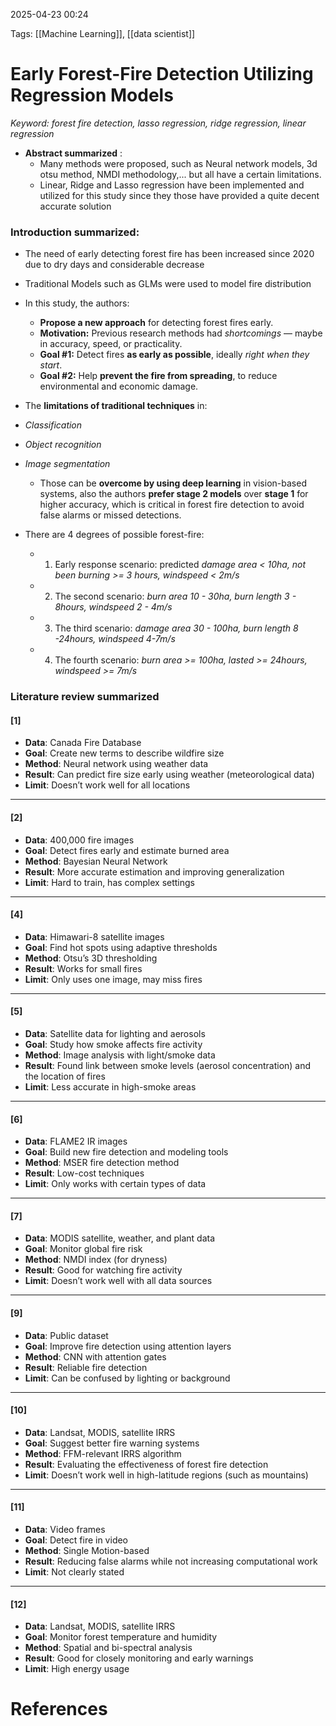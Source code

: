 2025-04-23 00:24


Tags: [[Machine Learning]], [[data scientist]]

# Early Forest-Fire Detection Utilizing Regression Models

*Keyword: forest fire detection, lasso regression, ridge regression, linear regression*

- **Abstract summarized** : 
	- Many methods were proposed, such as Neural network models, 3d otsu method, NMDI methodology,... but all have a certain limitations.
	- Linear, Ridge and Lasso regression have been implemented and utilized for this study since they those have provided a quite decent accurate solution
	
### Introduction summarized:
- The need of early detecting forest fire has been increased since 2020 due to dry days and considerable decrease
- Traditional Models such as GLMs were used to model fire distribution 
- In this study, the authors:
	- **Propose a new approach** for detecting forest fires early.
	- **Motivation:** Previous research methods had _shortcomings_ — maybe in accuracy, speed, or practicality.    
	- **Goal #1:** Detect fires **as early as possible**, ideally _right when they start_.    
	- **Goal #2:** Help **prevent the fire from spreading**, to reduce environmental and economic damage.

- The **limitations of traditional techniques** in:
- *Classification*    
- *Object recognition*    
- *Image segmentation*    
	- Those can be **overcome by using deep learning** in vision-based systems, also the authors **prefer stage 2 models** over **stage 1** for higher accuracy, which is critical in forest fire detection to avoid false alarms or missed detections.
- There are 4 degrees of possible forest-fire:
	- 1. Early response scenario: predicted *damage area < 10ha, not been burning >= 3 hours, windspeed < 2m/s*  
	- 2. The second scenario: *burn area 10 - 30ha, burn length 3 - 8hours, windspeed 2 - 4m/s*
	- 3. The third scenario: *damage area 30 - 100ha, burn length 8 -24hours, windspeed 4-7m/s*
	- 4. The fourth scenario: *burn area >= 100ha, lasted >= 24hours, windspeed >= 7m/s*

### Literature review summarized
#### **[1]**
- **Data**: Canada Fire Database    
- **Goal**: Create new terms to describe wildfire size
- **Method**: Neural network using weather data
- **Result**: Can predict fire size early using weather (meteorological data)    
- **Limit**: Doesn’t work well for all locations
---
#### **[2]**
- **Data**: 400,000 fire images
- **Goal**: Detect fires early and estimate burned area
- **Method**: Bayesian Neural Network    
- **Result**: More accurate estimation and improving generalization
- **Limit**: Hard to train, has complex settings
---
#### **[4]**
- **Data**: Himawari-8 satellite images
- **Goal**: Find hot spots using adaptive thresholds
- **Method**: Otsu’s 3D thresholding
- **Result**: Works for small fires
- **Limit**: Only uses one image, may miss fires
---
#### **[5]**
- **Data**: Satellite data for lighting and aerosols
- **Goal**: Study how smoke affects fire activity
- **Method**: Image analysis with light/smoke data    
- **Result**: Found link between smoke levels (aerosol concentration) and the location of fires
- **Limit**: Less accurate in high-smoke areas
---
#### **[6]**
- **Data**: FLAME2 IR images
- **Goal**: Build new fire detection and modeling tools
- **Method**: MSER fire detection method
- **Result**: Low-cost techniques
- **Limit**: Only works with certain types of data
---
#### **[7]**
- **Data**: MODIS satellite, weather, and plant data
- **Goal**: Monitor global fire risk
- **Method**: NMDI index (for dryness)
- **Result**: Good for watching fire activity
- **Limit**: Doesn’t work well with all data sources
---
#### **[9]**
- **Data**: Public dataset
- **Goal**: Improve fire detection using attention layers
- **Method**: CNN with attention gates  
- **Result**: Reliable fire detection
- **Limit**: Can be confused by lighting or background
---
#### **[10]**
- **Data**: Landsat, MODIS, satellite IRRS
- **Goal**: Suggest better fire warning systems    
- **Method**: FFM-relevant IRRS algorithm
- **Result**: Evaluating the effectiveness of forest fire detection
- **Limit**: Doesn’t work well in high-latitude regions (such as mountains)
---
#### **[11]**
- **Data**: Video frames
- **Goal**: Detect fire in video    
- **Method**: Single Motion-based 
- **Result**: Reducing false alarms while not increasing computational work
- **Limit**: Not clearly stated
---
#### **[12]**
- **Data**: Landsat, MODIS, satellite IRRS    
- **Goal**: Monitor forest temperature and humidity    
- **Method**: Spatial and bi-spectral analysis    
- **Result**: Good for closely monitoring and early warnings    
- **Limit**: High energy usage

# References
